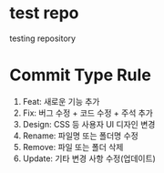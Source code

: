 # test repo
testing repository

#  Commit Type Rule
1. Feat: 새로운 기능 추가
2. Fix: 버그 수정 + 코드 수정 + 주석 추가
3. Design: CSS 등 사용자 UI 디자인 변경
4. Rename: 파일명 또는 폴더명 수정
5. Remove: 파일 또는 폴더 삭제
6. Update: 기타 변경 사항 수정(업데이트)
